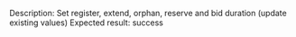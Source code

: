 Description: Set register, extend, orphan, reserve and bid duration (update existing values)
Expected result: success